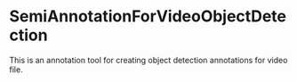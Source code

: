 # SemiAnnotationForVideoObjectDetection
This is an annotation tool for creating object detection annotations for video file.
